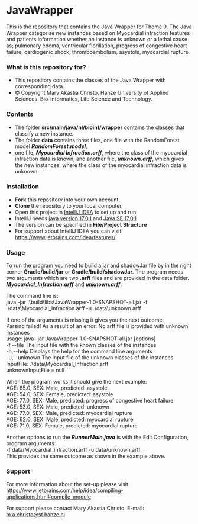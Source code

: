 # JavaWrapper
This is the repository that contains the Java Wrapper for Theme 9.
The Java Wrapper categorise new instances based on Myocardial infraction features and patients information whether an instance is unknown or a lethal cause as;
pulmonary edema, ventricular fibrillation, progress of congestive heart failure, cardiogenic shock, thromboembolism, asystole, myocardial rupture.

### What is this repository for?
* This repository contains the classes of the Java Wrapper with corresponding data.
* © Copyright Mary Akastia Christo, Hanze University of Applied Sciences. Bio-informatics, Life Science and Technology.

### Contents
* The folder **src/main/java/nl/bioinf/wrapper** contains the classes that classify a new instance.
* The folder **data** contains three files, one file with the RandomForest model ***RandomForest.model***, 
* one file, ***Myocardial Infraction.arff***, where the class of the myocardial infraction data is known, and another file, ***unknown.arff***, 
which gives the new instances, where the class of the myocardial infraction data is unknown.

### Installation
* **Fork** this repository into your own account.
* **Clone** the repository to your local computer.
* Open this project in [IntelliJ IDEA](https://www.jetbrains.com/idea/download/) to set up and run.
* IntelliJ needs [java version 17.0.1](https://www.java.com/nl/download/) and [Java SE 17.0.1](https://www.oracle.com/java/technologies/javase/jdk17-archive-downloads.html)
* The version can be specified in **File/Project Structure**
* For support about IntelliJ IDEA you can visit https://www.jetbrains.com/idea/features/

### Usage
To run the program you need to build a jar and shadowJar file by in the right corner **Gradle/build/jar** or **Gradle/build/shadowJar**.
The program needs two arguments which are two **.arff** files and are provided in the data folder. ***Myocardial_Infraction.arff*** and ***unknown.arff***.

The command line is:   
java -jar .\build\libs\JavaWrapper-1.0-SNAPSHOT-all.jar -f .\data\Myocardial_Infraction.arff -u .\data\unknown.arff


If one of the arguments is missing it gives you the next outcome:  
Parsing failed! As a result of an error: No arff file is provided with unknown instances  
usage: java -jar JavaWrapper-1.0-SNAPSHOT-all.jar [options]  
-f,--file <arg>      The input file with the known classes of the instances    
-h,--help            Displays the help for the command line arguments   
-u,--unknown <arg>   The input file of the unknown classes of the instances  
inputFile: .\data\Myocardial_Infraction.arff  
unknownInputFile = null

When the program works it should give the next example:  
AGE: 85.0, SEX: Male, predicted: asystole  
AGE: 54.0, SEX: Female, predicted: asystole  
AGE: 77.0, SEX: Male, predicted: progress of congestive heart failure  
AGE: 53.0, SEX: Male, predicted: unknown  
AGE: 77.0, SEX: Male, predicted: myocardial rupture  
AGE: 62.0, SEX: Male, predicted: myocardial rupture  
AGE: 71.0, SEX: Female, predicted: myocardial rupture  

Another options to run the ***RunnerMain.java*** is with the Edit Configuration, program arguments:  
-f data/Myocardial_infraction.arff -u data/unknown.arff  
This provides the same outcome as shown in the example above.

### Support
For more information about the set-up please visit   
https://www.jetbrains.com/help/idea/compiling-applications.html#compile_module

For support please contact Mary Akastia Christo.
E-mail: m.a.christo@st.hanze.nl